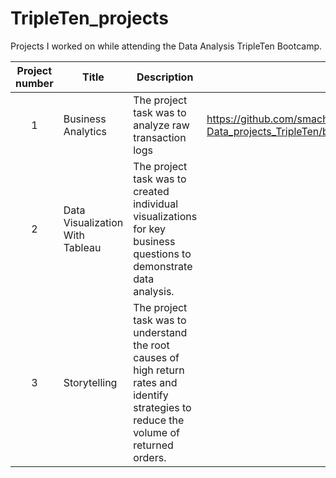# TripleTen_projects
Projects I worked on while attending the Data Analysis TripleTen Bootcamp.


| Project number | Title | Description | Link to Project |
| :-----------: | ----------- |----------- | ----------- |
| 1 | Business Analytics| The project task was to analyze raw transaction logs | https://github.com/smacha326/smacha326-Data_projects_TripleTen/blob/main/Business%20Analytics%20Project
| 2 | Data Visualization With Tableau | The project task was to created individual visualizations for key business questions to demonstrate data analysis.|
| 3 | Storytelling | The project task was to understand the root causes of high return rates and identify strategies to reduce the volume of returned orders.|
